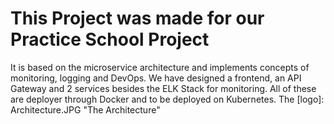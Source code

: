 # This Project was made for our Practice School Project

It is based on the microservice architecture and implements concepts of monitoring, logging and DevOps.
We have designed a frontend, an API Gateway and 2 services besides the ELK Stack for monitoring. All of these are deployer through Docker and to be deployed on Kubernetes. 
The [logo]: Architecture.JPG "The Architecture"

